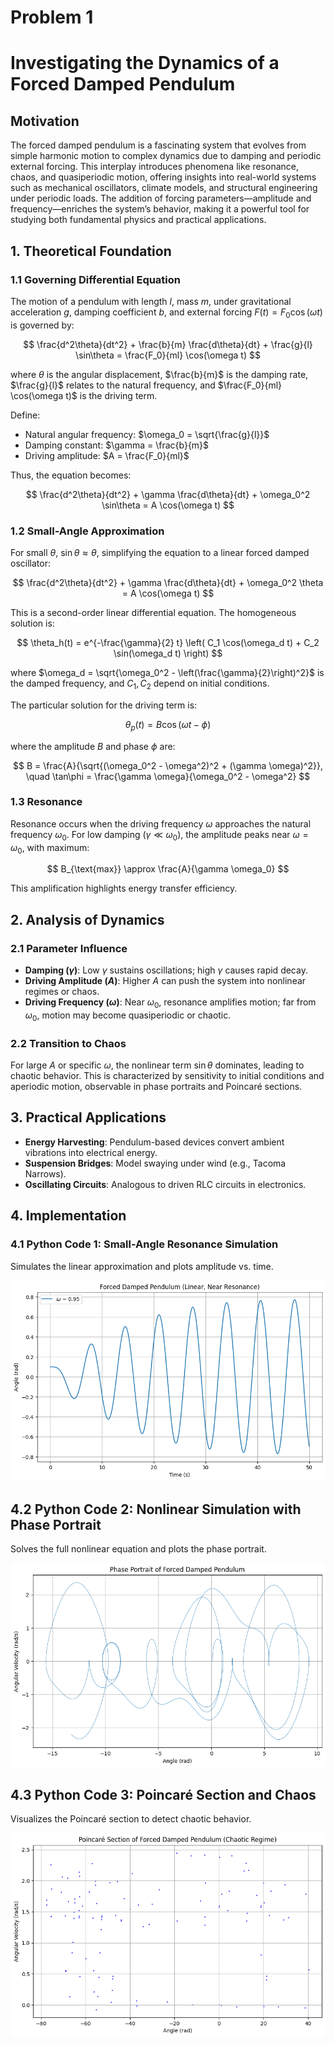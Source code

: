 # Problem 1

# Investigating the Dynamics of a Forced Damped Pendulum

## Motivation

The forced damped pendulum is a fascinating system that evolves from simple harmonic motion to complex dynamics due to damping and periodic external forcing. This interplay introduces phenomena like resonance, chaos, and quasiperiodic motion, offering insights into real-world systems such as mechanical oscillators, climate models, and structural engineering under periodic loads. The addition of forcing parameters—amplitude and frequency—enriches the system’s behavior, making it a powerful tool for studying both fundamental physics and practical applications.

## 1. Theoretical Foundation

### 1.1 Governing Differential Equation

The motion of a pendulum with length $l$, mass $m$, under gravitational acceleration $g$, damping coefficient $b$, and external forcing $F(t) = F_0 \cos(\omega t)$ is governed by:

$$
\frac{d^2\theta}{dt^2} + \frac{b}{m} \frac{d\theta}{dt} + \frac{g}{l} \sin\theta = \frac{F_0}{ml} \cos(\omega t)
$$

where $\theta$ is the angular displacement, $\frac{b}{m}$ is the damping rate, $\frac{g}{l}$ relates to the natural frequency, and $\frac{F_0}{ml} \cos(\omega t)$ is the driving term.

Define:

- Natural angular frequency: $\omega_0 = \sqrt{\frac{g}{l}}$
- Damping constant: $\gamma = \frac{b}{m}$
- Driving amplitude: $A = \frac{F_0}{ml}$

Thus, the equation becomes:

$$
\frac{d^2\theta}{dt^2} + \gamma \frac{d\theta}{dt} + \omega_0^2 \sin\theta = A \cos(\omega t)
$$

### 1.2 Small-Angle Approximation

For small $\theta$, $\sin\theta \approx \theta$, simplifying the equation to a linear forced damped oscillator:

$$
\frac{d^2\theta}{dt^2} + \gamma \frac{d\theta}{dt} + \omega_0^2 \theta = A \cos(\omega t)
$$

This is a second-order linear differential equation. The homogeneous solution is:

$$
\theta_h(t) = e^{-\frac{\gamma}{2} t} \left( C_1 \cos(\omega_d t) + C_2 \sin(\omega_d t) \right)
$$

where $\omega_d = \sqrt{\omega_0^2 - \left(\frac{\gamma}{2}\right)^2}$ is the damped frequency, and $C_1, C_2$ depend on initial conditions.

The particular solution for the driving term is:

$$
\theta_p(t) = B \cos(\omega t - \phi)
$$

where the amplitude $B$ and phase $\phi$ are:

$$
B = \frac{A}{\sqrt{(\omega_0^2 - \omega^2)^2 + (\gamma \omega)^2}}, \quad \tan\phi = \frac{\gamma \omega}{\omega_0^2 - \omega^2}
$$

### 1.3 Resonance

Resonance occurs when the driving frequency $\omega$ approaches the natural frequency $\omega_0$. For low damping ($\gamma \ll \omega_0$), the amplitude peaks near $\omega = \omega_0$, with maximum:

$$
B_{\text{max}} \approx \frac{A}{\gamma \omega_0}
$$

This amplification highlights energy transfer efficiency.

## 2. Analysis of Dynamics

### 2.1 Parameter Influence

- **Damping ($\gamma$)**: Low $\gamma$ sustains oscillations; high $\gamma$ causes rapid decay.
- **Driving Amplitude ($A$)**: Higher $A$ can push the system into nonlinear regimes or chaos.
- **Driving Frequency ($\omega$)**: Near $\omega_0$, resonance amplifies motion; far from $\omega_0$, motion may become quasiperiodic or chaotic.

### 2.2 Transition to Chaos

For large $A$ or specific $\omega$, the nonlinear term $\sin\theta$ dominates, leading to chaotic behavior. This is characterized by sensitivity to initial conditions and aperiodic motion, observable in phase portraits and Poincaré sections.

## 3. Practical Applications

- **Energy Harvesting**: Pendulum-based devices convert ambient vibrations into electrical energy.
- **Suspension Bridges**: Model swaying under wind (e.g., Tacoma Narrows).
- **Oscillating Circuits**: Analogous to driven RLC circuits in electronics.

## 4. Implementation

### 4.1 Python Code 1: Small-Angle Resonance Simulation

Simulates the linear approximation and plots amplitude vs. time.

![alt text](image-4.png)

## 4.2 Python Code 2: Nonlinear Simulation with Phase Portrait

Solves the full nonlinear equation and plots the phase portrait.

![alt text](image-5.png)

## 4.3 Python Code 3: Poincaré Section and Chaos

Visualizes the Poincaré section to detect chaotic behavior.

![alt text](image-6.png)
